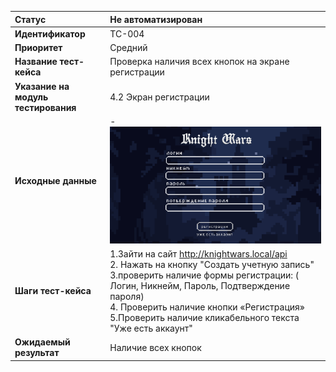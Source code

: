 |**Статус**|Не автоматизирован|
|:-----|:---------|
| **Идентификатор** | TC-004 |
| **Приоритет** | Средний |
| **Название тест-кейса** | Проверка наличия всех кнопок на экране регистрации |
| **Указание на модуль тестирования** |4.2 Экран регистрации|
| **Исходные данные** | - ![alt text](image.png) |
| **Шаги тест-кейса** | 1.Зайти на сайт http://knightwars.local/api <br> 2. Нажать на кнопку  "Создать учетную запись"<br> 3.проверить наличие формы регистрации: ( Логин, Никнейм, Пароль, Подтверждение пароля) <br>4. Проверить наличие кнопки «Регистрация»<br>5.Проверить наличие  кликабельного текста "Уже есть аккаунт" |
| **Ожидаемый результат** | Наличие всех кнопок  |

